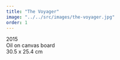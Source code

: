 ```yaml
---
title: "The Voyager"
image: "../../src/images/the-voyager.jpg"
order: 1
---
```


2015<br>
Oil on canvas board<br>
30.5 x 25.4 cm
